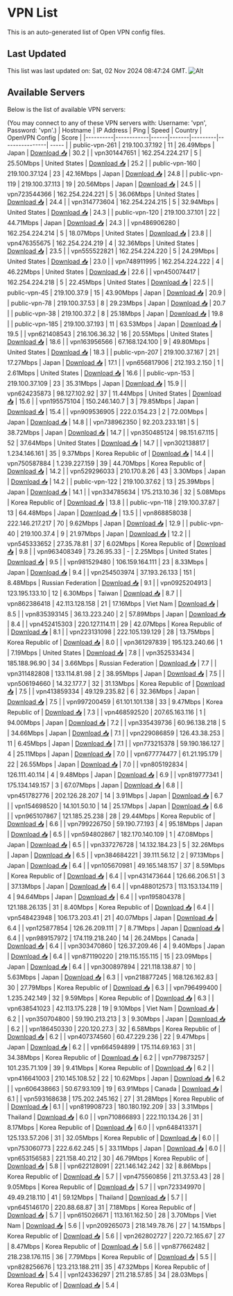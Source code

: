 # VPN List

This is an auto-generated list of Open VPN config files.

## Last Updated

This list was last updated on: Sat, 02 Nov 2024 08:47:24 GMT.
![Alt](https://repobeats.axiom.co/api/embed/186b98318ef1479477931607c1ad7d823f12451f.svg "Repobeats analytics image")

## Available Servers

Below is the list of available VPN servers:

(You may connect to any of these VPN servers with: Username: 'vpn', Password: 'vpn'.)
| Hostname | IP Address | Ping | Speed | Country | OpenVPN Config | Score |
|----------|------------|------|-------|---------|----------------| ----- |
| public-vpn-261 | 219.100.37.192 | 11 | 26.49Mbps | Japan | [Download 📥](./configs/server_0_JP.ovpn) | 30.2 |
| vpn301447651 | 162.254.224.217 | 5 | 25.50Mbps | United States | [Download 📥](./configs/server_1_US.ovpn) | 25.2 |
| public-vpn-160 | 219.100.37.124 | 23 | 42.16Mbps | Japan | [Download 📥](./configs/server_2_JP.ovpn) | 24.8 |
| public-vpn-119 | 219.100.37.113 | 19 | 20.56Mbps | Japan | [Download 📥](./configs/server_3_JP.ovpn) | 24.5 |
| vpn723544366 | 162.254.224.221 | 5 | 36.06Mbps | United States | [Download 📥](./configs/server_4_US.ovpn) | 24.4 |
| vpn314773604 | 162.254.224.215 | 5 | 32.94Mbps | United States | [Download 📥](./configs/server_5_US.ovpn) | 24.3 |
| public-vpn-120 | 219.100.37.101 | 22 | 44.71Mbps | Japan | [Download 📥](./configs/server_6_JP.ovpn) | 24.3 |
| vpn486906280 | 162.254.224.214 | 5 | 18.07Mbps | United States | [Download 📥](./configs/server_7_US.ovpn) | 23.8 |
| vpn476355675 | 162.254.224.219 | 4 | 32.36Mbps | United States | [Download 📥](./configs/server_8_US.ovpn) | 23.5 |
| vpn555522821 | 162.254.224.220 | 5 | 24.29Mbps | United States | [Download 📥](./configs/server_9_US.ovpn) | 23.0 |
| vpn748911995 | 162.254.224.222 | 4 | 46.22Mbps | United States | [Download 📥](./configs/server_10_US.ovpn) | 22.6 |
| vpn450074417 | 162.254.224.218 | 5 | 22.45Mbps | United States | [Download 📥](./configs/server_11_US.ovpn) | 22.5 |
| public-vpn-45 | 219.100.37.9 | 15 | 43.90Mbps | Japan | [Download 📥](./configs/server_12_JP.ovpn) | 20.9 |
| public-vpn-78 | 219.100.37.53 | 8 | 29.23Mbps | Japan | [Download 📥](./configs/server_13_JP.ovpn) | 20.7 |
| public-vpn-38 | 219.100.37.2 | 8 | 25.18Mbps | Japan | [Download 📥](./configs/server_14_JP.ovpn) | 19.8 |
| public-vpn-185 | 219.100.37.193 | 11 | 63.53Mbps | Japan | [Download 📥](./configs/server_15_JP.ovpn) | 19.5 |
| vpn621408543 | 216.106.36.32 | 16 | 20.55Mbps | United States | [Download 📥](./configs/server_16_US.ovpn) | 18.6 |
| vpn163956566 | 67.168.124.100 | 9 | 49.80Mbps | United States | [Download 📥](./configs/server_17_US.ovpn) | 18.3 |
| public-vpn-207 | 219.100.37.167 | 21 | 17.27Mbps | Japan | [Download 📥](./configs/server_18_JP.ovpn) | 17.1 |
| vpn656817906 | 212.193.2.150 | 1 | 2.61Mbps | United States | [Download 📥](./configs/server_19_US.ovpn) | 16.6 |
| public-vpn-153 | 219.100.37.109 | 23 | 35.31Mbps | Japan | [Download 📥](./configs/server_20_JP.ovpn) | 15.9 |
| vpn624235873 | 98.127.102.92 | 37 | 11.44Mbps | United States | [Download 📥](./configs/server_21_US.ovpn) | 15.6 |
| vpn195575104 | 150.246.140.7 | 3 | 79.85Mbps | Japan | [Download 📥](./configs/server_22_JP.ovpn) | 15.4 |
| vpn909536905 | 222.0.154.23 | 2 | 72.00Mbps | Japan | [Download 📥](./configs/server_23_JP.ovpn) | 14.8 |
| vpn738962350 | 92.203.233.181 | 5 | 38.72Mbps | Japan | [Download 📥](./configs/server_24_JP.ovpn) | 14.7 |
| vpn350485124 | 98.151.67.115 | 52 | 37.64Mbps | United States | [Download 📥](./configs/server_25_US.ovpn) | 14.7 |
| vpn302138817 | 1.234.146.161 | 35 | 9.37Mbps | Korea Republic of | [Download 📥](./configs/server_26_KR.ovpn) | 14.4 |
| vpn750587884 | 1.239.227.159 | 39 | 44.70Mbps | Korea Republic of | [Download 📥](./configs/server_27_KR.ovpn) | 14.2 |
| vpn529296033 | 210.170.8.26 | 43 | 3.30Mbps | Japan | [Download 📥](./configs/server_28_JP.ovpn) | 14.2 |
| public-vpn-122 | 219.100.37.62 | 13 | 25.39Mbps | Japan | [Download 📥](./configs/server_29_JP.ovpn) | 14.1 |
| vpn334785634 | 175.213.10.36 | 32 | 5.08Mbps | Korea Republic of | [Download 📥](./configs/server_30_KR.ovpn) | 13.8 |
| public-vpn-118 | 219.100.37.87 | 13 | 64.48Mbps | Japan | [Download 📥](./configs/server_31_JP.ovpn) | 13.5 |
| vpn868858038 | 222.146.217.217 | 70 | 9.62Mbps | Japan | [Download 📥](./configs/server_32_JP.ovpn) | 12.9 |
| public-vpn-40 | 219.100.37.4 | 9 | 21.97Mbps | Japan | [Download 📥](./configs/server_33_JP.ovpn) | 12.2 |
| vpn545333652 | 27.35.78.81 | 37 | 6.02Mbps | Korea Republic of | [Download 📥](./configs/server_34_KR.ovpn) | 9.8 |
| vpn963408349 | 73.26.95.33 | - | 2.25Mbps | United States | [Download 📥](./configs/server_35_US.ovpn) | 9.5 |
| vpn981529480 | 106.159.164.111 | 23 | 8.33Mbps | Japan | [Download 📥](./configs/server_36_JP.ovpn) | 9.4 |
| vpn254503974 | 37.193.26.133 | 151 | 8.48Mbps | Russian Federation | [Download 📥](./configs/server_37_RU.ovpn) | 9.1 |
| vpn0925204913 | 123.195.133.10 | 12 | 6.30Mbps | Taiwan | [Download 📥](./configs/server_38_TW.ovpn) | 8.7 |
| vpn862386418 | 42.113.128.158 | 21 | 17.16Mbps | Viet Nam | [Download 📥](./configs/server_39_VN.ovpn) | 8.5 |
| vpn835393145 | 36.13.223.240 | 2 | 57.89Mbps | Japan | [Download 📥](./configs/server_40_JP.ovpn) | 8.4 |
| vpn452415303 | 220.127.114.11 | 29 | 42.07Mbps | Korea Republic of | [Download 📥](./configs/server_41_KR.ovpn) | 8.1 |
| vpn223131098 | 222.105.139.129 | 28 | 13.75Mbps | Korea Republic of | [Download 📥](./configs/server_42_KR.ovpn) | 8.0 |
| vpn361297839 | 195.123.240.66 | 1 | 7.19Mbps | United States | [Download 📥](./configs/server_43_US.ovpn) | 7.8 |
| vpn352533434 | 185.188.96.90 | 34 | 3.66Mbps | Russian Federation | [Download 📥](./configs/server_44_RU.ovpn) | 7.7 |
| vpn311482808 | 133.114.81.98 | 2 | 38.95Mbps | Japan | [Download 📥](./configs/server_45_JP.ovpn) | 7.5 |
| vpn506194660 | 14.32.177.7 | 32 | 31.13Mbps | Korea Republic of | [Download 📥](./configs/server_46_KR.ovpn) | 7.5 |
| vpn413859334 | 49.129.235.82 | 6 | 32.36Mbps | Japan | [Download 📥](./configs/server_47_JP.ovpn) | 7.5 |
| vpn997200459 | 61.101.101.138 | 33 | 9.47Mbps | Korea Republic of | [Download 📥](./configs/server_48_KR.ovpn) | 7.3 |
| vpn468592520 | 207.65.163.116 | 1 | 94.00Mbps | Japan | [Download 📥](./configs/server_49_JP.ovpn) | 7.2 |
| vpn335439736 | 60.96.138.218 | 5 | 34.66Mbps | Japan | [Download 📥](./configs/server_50_JP.ovpn) | 7.1 |
| vpn229086859 | 126.43.38.253 | 11 | 6.45Mbps | Japan | [Download 📥](./configs/server_51_JP.ovpn) | 7.1 |
| vpn773215378 | 59.190.186.127 | 4 | 25.11Mbps | Japan | [Download 📥](./configs/server_52_JP.ovpn) | 7.0 |
| vpn677774477 | 61.21.195.179 | 22 | 26.55Mbps | Japan | [Download 📥](./configs/server_53_JP.ovpn) | 7.0 |
| vpn805192834 | 126.111.40.114 | 4 | 9.48Mbps | Japan | [Download 📥](./configs/server_54_JP.ovpn) | 6.9 |
| vpn819777341 | 175.134.149.157 | 3 | 67.07Mbps | Japan | [Download 📥](./configs/server_55_JP.ovpn) | 6.8 |
| vpn451782776 | 202.126.28.207 | 14 | 3.91Mbps | Japan | [Download 📥](./configs/server_56_JP.ovpn) | 6.7 |
| vpn154698520 | 14.101.50.10 | 14 | 25.17Mbps | Japan | [Download 📥](./configs/server_57_JP.ovpn) | 6.6 |
| vpn965107867 | 121.185.25.238 | 28 | 29.44Mbps | Korea Republic of | [Download 📥](./configs/server_58_KR.ovpn) | 6.6 |
| vpn799226750 | 59.190.77.193 | 4 | 95.18Mbps | Japan | [Download 📥](./configs/server_59_JP.ovpn) | 6.5 |
| vpn594802867 | 182.170.140.109 | 1 | 47.08Mbps | Japan | [Download 📥](./configs/server_60_JP.ovpn) | 6.5 |
| vpn337276728 | 14.132.184.23 | 5 | 32.26Mbps | Japan | [Download 📥](./configs/server_61_JP.ovpn) | 6.5 |
| vpn384684221 | 39.111.56.12 | 2 | 97.13Mbps | Japan | [Download 📥](./configs/server_62_JP.ovpn) | 6.4 |
| vpn105670981 | 49.165.148.157 | 37 | 8.59Mbps | Korea Republic of | [Download 📥](./configs/server_63_KR.ovpn) | 6.4 |
| vpn431473644 | 126.66.206.51 | 3 | 37.13Mbps | Japan | [Download 📥](./configs/server_64_JP.ovpn) | 6.4 |
| vpn488012573 | 113.153.134.119 | 4 | 94.64Mbps | Japan | [Download 📥](./configs/server_65_JP.ovpn) | 6.4 |
| vpn195804378 | 121.188.26.135 | 31 | 8.40Mbps | Korea Republic of | [Download 📥](./configs/server_66_KR.ovpn) | 6.4 |
| vpn548423948 | 106.173.203.41 | 21 | 40.07Mbps | Japan | [Download 📥](./configs/server_67_JP.ovpn) | 6.4 |
| vpn125877854 | 126.26.209.111 | 7 | 8.71Mbps | Japan | [Download 📥](./configs/server_68_JP.ovpn) | 6.4 |
| vpn989157972 | 174.119.218.240 | 14 | 26.24Mbps | Canada | [Download 📥](./configs/server_69_CA.ovpn) | 6.4 |
| vpn303470860 | 126.37.209.46 | 4 | 9.40Mbps | Japan | [Download 📥](./configs/server_70_JP.ovpn) | 6.4 |
| vpn871190220 | 219.115.155.115 | 15 | 23.09Mbps | Japan | [Download 📥](./configs/server_71_JP.ovpn) | 6.4 |
| vpn300897894 | 221.118.138.87 | 10 | 5.63Mbps | Japan | [Download 📥](./configs/server_72_JP.ovpn) | 6.3 |
| vpn218877245 | 168.126.162.83 | 30 | 27.79Mbps | Korea Republic of | [Download 📥](./configs/server_73_KR.ovpn) | 6.3 |
| vpn796499400 | 1.235.242.149 | 32 | 9.59Mbps | Korea Republic of | [Download 📥](./configs/server_74_KR.ovpn) | 6.3 |
| vpn638541023 | 42.113.175.228 | 19 | 9.10Mbps | Viet Nam | [Download 📥](./configs/server_75_VN.ovpn) | 6.2 |
| vpn350704800 | 59.190.213.213 | 3 | 9.30Mbps | Japan | [Download 📥](./configs/server_76_JP.ovpn) | 6.2 |
| vpn186450330 | 220.120.27.3 | 32 | 6.58Mbps | Korea Republic of | [Download 📥](./configs/server_77_KR.ovpn) | 6.2 |
| vpn407374560 | 60.47.229.236 | 22 | 9.47Mbps | Japan | [Download 📥](./configs/server_78_JP.ovpn) | 6.2 |
| vpn664594899 | 175.114.69.163 | 31 | 34.38Mbps | Korea Republic of | [Download 📥](./configs/server_79_KR.ovpn) | 6.2 |
| vpn779873257 | 101.235.71.109 | 39 | 9.41Mbps | Korea Republic of | [Download 📥](./configs/server_80_KR.ovpn) | 6.2 |
| vpn416641003 | 210.145.108.52 | 22 | 10.62Mbps | Japan | [Download 📥](./configs/server_81_JP.ovpn) | 6.2 |
| vpn606438663 | 50.67.93.109 | 19 | 63.91Mbps | Canada | [Download 📥](./configs/server_82_CA.ovpn) | 6.1 |
| vpn593168638 | 175.202.245.162 | 27 | 31.28Mbps | Korea Republic of | [Download 📥](./configs/server_83_KR.ovpn) | 6.1 |
| vpn819908723 | 180.180.192.209 | 33 | 3.31Mbps | Thailand | [Download 📥](./configs/server_84_TH.ovpn) | 6.0 |
| vpn710866893 | 222.110.134.26 | 31 | 8.17Mbps | Korea Republic of | [Download 📥](./configs/server_85_KR.ovpn) | 6.0 |
| vpn648413371 | 125.133.57.206 | 31 | 32.05Mbps | Korea Republic of | [Download 📥](./configs/server_86_KR.ovpn) | 6.0 |
| vpn753060773 | 222.6.62.245 | 5 | 33.11Mbps | Japan | [Download 📥](./configs/server_87_JP.ovpn) | 6.0 |
| vpn653156583 | 221.158.40.212 | 30 | 46.79Mbps | Korea Republic of | [Download 📥](./configs/server_88_KR.ovpn) | 5.8 |
| vpn622128091 | 221.146.142.242 | 32 | 8.86Mbps | Korea Republic of | [Download 📥](./configs/server_89_KR.ovpn) | 5.7 |
| vpn475560856 | 211.37.53.43 | 28 | 9.05Mbps | Korea Republic of | [Download 📥](./configs/server_90_KR.ovpn) | 5.7 |
| vpn723349970 | 49.49.218.110 | 41 | 59.12Mbps | Thailand | [Download 📥](./configs/server_91_TH.ovpn) | 5.7 |
| vpn645146170 | 220.88.68.87 | 31 | 7.18Mbps | Korea Republic of | [Download 📥](./configs/server_92_KR.ovpn) | 5.7 |
| vpn615026671 | 113.161.162.50 | 28 | 3.70Mbps | Viet Nam | [Download 📥](./configs/server_93_VN.ovpn) | 5.6 |
| vpn209265073 | 218.149.78.76 | 27 | 14.15Mbps | Korea Republic of | [Download 📥](./configs/server_94_KR.ovpn) | 5.6 |
| vpn262802727 | 220.72.165.67 | 27 | 8.47Mbps | Korea Republic of | [Download 📥](./configs/server_95_KR.ovpn) | 5.6 |
| vpn877662482 | 218.238.176.115 | 36 | 7.79Mbps | Korea Republic of | [Download 📥](./configs/server_96_KR.ovpn) | 5.5 |
| vpn828256676 | 123.213.188.211 | 35 | 47.32Mbps | Korea Republic of | [Download 📥](./configs/server_97_KR.ovpn) | 5.4 |
| vpn124336297 | 211.218.57.85 | 34 | 28.03Mbps | Korea Republic of | [Download 📥](./configs/server_98_KR.ovpn) | 5.4 |
